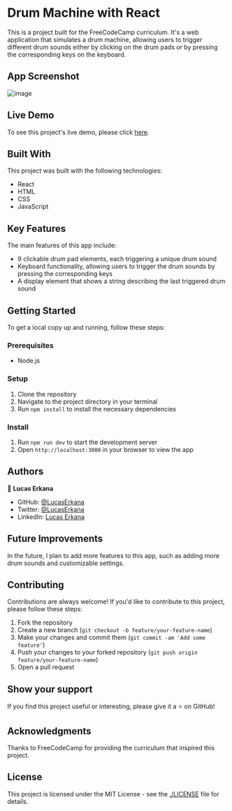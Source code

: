 # Drum Machine with React

This is a project built for the FreeCodeCamp curriculum. It's a web application that simulates a drum machine, allowing users to trigger different drum sounds either by clicking on the drum pads or by pressing the corresponding keys on the keyboard.
## App Screenshot
![image](https://github.com/Lucas-Erkana/FCC-drum-machine/assets/41428579/8f4d075a-5ef0-453b-9f67-d54de2abaaa3)

## Live Demo

To see this project's live demo, please click [here](https://fcc-drum-machine-lucas.netlify.app/).

## Built With

This project was built with the following technologies:

- React
- HTML
- CSS
- JavaScript

## Key Features

The main features of this app include:

- 9 clickable drum pad elements, each triggering a unique drum sound
- Keyboard functionality, allowing users to trigger the drum sounds by pressing the corresponding keys
- A display element that shows a string describing the last triggered drum sound

## Getting Started

To get a local copy up and running, follow these steps:

### Prerequisites

- Node.js

### Setup

1. Clone the repository
2. Navigate to the project directory in your terminal
3. Run `npm install` to install the necessary dependencies

### Install

1. Run `npm run dev` to start the development server
2. Open `http://localhost:3000` in your browser to view the app

## Authors

👤 **Lucas Erkana**

- GitHub: [@LucasErkana](https://github.com/LucasErkana)
- Twitter: [@LucasErkana](https://twitter.com/@LucasErkana)
- LinkedIn: [Lucas Erkana](https://www.linkedin.com/in/lucas-erkana/)

## Future Improvements

In the future, I plan to add more features to this app, such as adding more drum sounds and customizable settings.

## Contributing

Contributions are always welcome! If you'd like to contribute to this project, please follow these steps:

1. Fork the repository
2. Create a new branch (`git checkout -b feature/your-feature-name`)
3. Make your changes and commit them (`git commit -am 'Add some feature'`)
4. Push your changes to your forked repository (`git push origin feature/your-feature-name`)
5. Open a pull request

## Show your support

If you find this project useful or interesting, please give it a ⭐️ on GitHub!

## Acknowledgments

Thanks to FreeCodeCamp for providing the curriculum that inspired this project.

## License

This project is licensed under the MIT License - see the [./LICENSE](./LICENSE) file for details.
